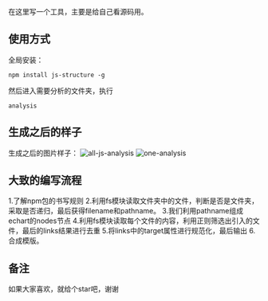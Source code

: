 在这里写一个工具，主要是给自己看源码用。

## 使用方式
全局安装：
```
npm install js-structure -g
```

然后进入需要分析的文件夹，执行
```
analysis
```

## 生成之后的样子

生成之后的图片样子：
![all-js-analysis](http://laihuamin.oss-cn-beijing.aliyuncs.com/all-js-analysis.png)
![one-analysis](http://laihuamin.oss-cn-beijing.aliyuncs.com/one-analysis.png)

## 大致的编写流程

1.了解npm包的书写规则
2.利用fs模块读取文件夹中的文件，判断是否是文件夹，采取是否递归，最后获得filename和pathname。
3.我们利用pathname组成echart的nodes节点
4.利用fs模块读取每个文件的内容，利用正则筛选出引入的文件，最后的links结果进行去重
5.将links中的target属性进行规范化，最后输出
6.合成模版。

## 备注
如果大家喜欢，就给个star吧，谢谢